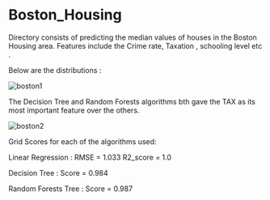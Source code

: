# Boston_Housing

Directory consists of predicting the median values of houses in the Boston Housing area.
Features include the Crime rate, Taxation , schooling level etc .

Below are the distributions :

![boston1](https://user-images.githubusercontent.com/55191934/81470285-b4903f00-9207-11ea-8ff0-ca9cae398e30.PNG)

The Decision Tree and Random Forests algorithms bth gave the TAX as its most important feature over the others.

![boston2](https://user-images.githubusercontent.com/55191934/81470308-cbcf2c80-9207-11ea-974d-b65a88808587.PNG)

Grid Scores for each of the algorithms used:

Linear Regression : RMSE = 1.033
                    R2_score = 1.0
                    
Decision Tree : Score  = 0.984

Random Forests Tree : Score = 0.987
